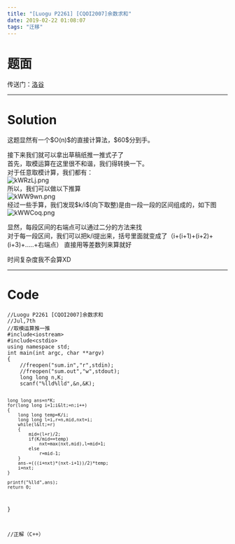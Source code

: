 ```yaml
---
title: "[Luogu P2261] [CQOI2007]余数求和"
date: 2019-02-22 01:08:07
tags: "迁移"
---
```

<h1>题面</h1>
<p>传送门：<a href="https://www.luogu.org/problemnew/show/P2261" target="_blank"  rel="nofollow" >洛谷</a></p>
<hr />
<h1>Solution</h1>
<p>这题显然有一个$O(n)$的直接计算法，$60$分到手。</p>
<p>接下来我们就可以拿出草稿纸推一推式子了<br />
首先，取模运算在这里很不和谐，我们得转换一下。<br />
对于任意取模计算，我们都有：<br />
<img src="https://s2.ax1x.com/2019/02/22/kWRzLj.png" alt="kWRzLj.png" /><br />
 所以，我们可以做以下推算<br />
<img src="https://s2.ax1x.com/2019/02/22/kWW9wn.png" alt="kWW9wn.png" /><br />
经过一些手算，我们发现$k/i$(向下取整)是由一段一段的区间组成的，如下图<br />
<img src="https://s2.ax1x.com/2019/02/22/kWWCoq.png" alt="kWWCoq.png" /></p>
<p>显然，每段区间的右端点可以通过二分的方法来找<br />
对于每一段区间，我们可以把k/i提出来，括号里面就变成了（i+(i+1)+(i+2)+(i+3)+.....+右端点） 直接用等差数列来算就好</p>
<p>时间复杂度我不会算XD　　</p>
<hr />
<h1>Code</h1>
<pre><code class="language-cpp ">//Luogu P2261 [CQOI2007]余数求和
//Jul,7th
//取模运算推一推
#include&lt;iostream&gt;
#include&lt;cstdio&gt;
using namespace std;
int main(int argc, char **argv)
{
    //freopen("sum.in","r",stdin);
    //freopen("sum.out","w",stdout);
    long long n,K;
    scanf("%lld%lld",&amp;n,&amp;K);

    long long ans=n*K;
    for(long long i=1;i&lt;=n;i++)
    {
        long long temp=K/i;
        long long l=i,r=n,mid,nxt=i;
        while(l&lt;=r)
        {
            mid=(l+r)/2;
            if(K/mid==temp)
                nxt=max(nxt,mid),l=mid+1;
            else
                r=mid-1;
        }
        ans-=(((i+nxt)*(nxt-i+1))/2)*temp;
        i=nxt;
    }

    printf("%lld",ans);
    return 0;
}

//正解（C++）
</code></pre>
